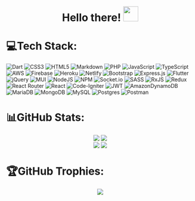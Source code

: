 <div align="center">
  <h1>Hello there! <img src="https://media.giphy.com/media/KAFyE31UznAEaru7de/giphy.gif" width="40px"></h1>
</div>
<!-- 
<div align="center">
  <img align="center" src="https://github-readme-stats.vercel.app/api?username=MarioAGtzC&count_private=true&show_icons=true&include_all_commits=true&hide_title=true&theme=dark"/>
</div>
<br/>
<div align="center">
  <img align="center" src="https://streak-stats.demolab.com?user=marioagtzc&theme=dark&card_width=600&disable_animations=true"/>
</div>
<br/>
<div align="center">
  <span>
     <img align="center" src="https://github-readme-stats.vercel.app/api/top-langs/?username=MarioAGtzC&exclude_repo=Resume,Portfolio&theme=dark"/>
  </span>
  &nbsp;
  <span>
     <img align="center" src="https://github-readme-stats.vercel.app/api/wakatime?username=MarioAGtzC&theme=dark"/>
  </span>
</div>
<br/>
<div align="center">
  <span>
     <img align="center" src="https://github-readme-stats.anuraghazra1.vercel.app/api/pin/?username=MarioAGtzC&repo=resume&theme=dark"/>
  </span>
</div>
<br/>
<div align="center">
  <img src="https://github-profile-trophy.vercel.app/?username=MarioAGtzC&theme=darkhub&no-frame=true&margin-w=30" />
</div> -->

# 💻Tech Stack:
![Dart](https://img.shields.io/badge/dart-%230175C2.svg?style=for-the-badge&logo=dart&logoColor=white) ![CSS3](https://img.shields.io/badge/css3-%231572B6.svg?style=for-the-badge&logo=css3&logoColor=white) ![HTML5](https://img.shields.io/badge/html5-%23E34F26.svg?style=for-the-badge&logo=html5&logoColor=white) ![Markdown](https://img.shields.io/badge/markdown-%23000000.svg?style=for-the-badge&logo=markdown&logoColor=white) ![PHP](https://img.shields.io/badge/php-%23777BB4.svg?style=for-the-badge&logo=php&logoColor=white) ![JavaScript](https://img.shields.io/badge/javascript-%23323330.svg?style=for-the-badge&logo=javascript&logoColor=%23F7DF1E) ![TypeScript](https://img.shields.io/badge/typescript-%23007ACC.svg?style=for-the-badge&logo=typescript&logoColor=white) ![AWS](https://img.shields.io/badge/AWS-%23FF9900.svg?style=for-the-badge&logo=amazon-aws&logoColor=white) ![Firebase](https://img.shields.io/badge/firebase-%23039BE5.svg?style=for-the-badge&logo=firebase) ![Heroku](https://img.shields.io/badge/heroku-%23430098.svg?style=for-the-badge&logo=heroku&logoColor=white) ![Netlify](https://img.shields.io/badge/netlify-%23000000.svg?style=for-the-badge&logo=netlify&logoColor=#00C7B7) ![Bootstrap](https://img.shields.io/badge/bootstrap-%23563D7C.svg?style=for-the-badge&logo=bootstrap&logoColor=white) ![Express.js](https://img.shields.io/badge/express.js-%23404d59.svg?style=for-the-badge&logo=express&logoColor=%2361DAFB) ![Flutter](https://img.shields.io/badge/Flutter-%2302569B.svg?style=for-the-badge&logo=Flutter&logoColor=white) ![jQuery](https://img.shields.io/badge/jquery-%230769AD.svg?style=for-the-badge&logo=jquery&logoColor=white) ![MUI](https://img.shields.io/badge/MUI-%230081CB.svg?style=for-the-badge&logo=material-ui&logoColor=white) ![NodeJS](https://img.shields.io/badge/node.js-6DA55F?style=for-the-badge&logo=node.js&logoColor=white) ![NPM](https://img.shields.io/badge/NPM-%23000000.svg?style=for-the-badge&logo=npm&logoColor=white) ![Socket.io](https://img.shields.io/badge/Socket.io-black?style=for-the-badge&logo=socket.io&badgeColor=010101) ![SASS](https://img.shields.io/badge/SASS-hotpink.svg?style=for-the-badge&logo=SASS&logoColor=white) ![RxJS](https://img.shields.io/badge/rxjs-%23B7178C.svg?style=for-the-badge&logo=reactivex&logoColor=white) ![Redux](https://img.shields.io/badge/redux-%23593d88.svg?style=for-the-badge&logo=redux&logoColor=white) ![React Router](https://img.shields.io/badge/React_Router-CA4245?style=for-the-badge&logo=react-router&logoColor=white) ![React](https://img.shields.io/badge/react-%2320232a.svg?style=for-the-badge&logo=react&logoColor=%2361DAFB) ![Code-Igniter](https://img.shields.io/badge/CodeIgniter-%23EF4223.svg?style=for-the-badge&logo=codeIgniter&logoColor=white) ![JWT](https://img.shields.io/badge/JWT-black?style=for-the-badge&logo=JSON%20web%20tokens) ![AmazonDynamoDB](https://img.shields.io/badge/Amazon%20DynamoDB-4053D6?style=for-the-badge&logo=Amazon%20DynamoDB&logoColor=white) ![MariaDB](https://img.shields.io/badge/MariaDB-003545?style=for-the-badge&logo=mariadb&logoColor=white) ![MongoDB](https://img.shields.io/badge/MongoDB-%234ea94b.svg?style=for-the-badge&logo=mongodb&logoColor=white) ![MySQL](https://img.shields.io/badge/mysql-%2300f.svg?style=for-the-badge&logo=mysql&logoColor=white) ![Postgres](https://img.shields.io/badge/postgres-%23316192.svg?style=for-the-badge&logo=postgresql&logoColor=white) ![Postman](https://img.shields.io/badge/Postman-FF6C37?style=for-the-badge&logo=postman&logoColor=white)
# 📊GitHub Stats:
<div align="center">
  <img src="https://github-readme-stats.vercel.app/api?username=marioagtzc&theme=dark&hide_border=false&include_all_commits=true&count_private=true&card_width=400">
  <img src="https://github-readme-streak-stats.herokuapp.com/?user=marioagtzc&theme=dark&hide_border=false&card_width=400"><br/>
<!--   <img src="https://github-readme-stats.vercel.app/api/top-langs/?username=marioagtzc&theme=dark&hide_border=false&include_all_commits=true&count_private=true&layout=compact"> -->
  <img src="https://api.githubtrends.io/user/svg/MarioAGtzC/langs?time_range=one_year&include_private=True&loc_metric=changed&theme=dark">
  <img src="https://github-readme-stats.vercel.app/api/wakatime?username=MarioAGtzC&theme=dark&range=last_7_days">
<!--   ![](https://github-readme-stats.vercel.app/api?username=marioagtzc&theme=dark&hide_border=false&include_all_commits=true&count_private=true)
  ![](https://github-readme-streak-stats.herokuapp.com/?user=marioagtzc&theme=dark&hide_border=false)<br/>
  ![](https://github-readme-stats.vercel.app/api/top-langs/?username=marioagtzc&theme=dark&hide_border=false&include_all_commits=true&count_private=true&layout=compact)
  ![](https://api.githubtrends.io/user/svg/MarioAGtzC/langs?time_range=one_year&include_private=True&loc_metric=changed&theme=dark)
  ![](https://github-readme-stats.vercel.app/api/wakatime?username=MarioAGtzC&theme=dark) -->
</div>

# 🏆GitHub Trophies:
<div align="center">
  <img src="https://github-trophies.vercel.app/?username=marioagtzc&theme=darkhub&no-frame=false&no-bg=false&margin-w=4">
<!--   ![](https://github-trophies.vercel.app/?username=marioagtzc&theme=darkhub&no-frame=false&no-bg=false&margin-w=4) -->
</div>

